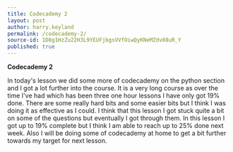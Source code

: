 ```yaml
---
title: Codecademy 2
layout: post
author: harry.keyland
permalink: /codecademy-2/
source-id: 1D8g1HzZu22H3L9YEUFjbgsVVfOiwQyKNeMZdv88uR_Y
published: true
---
```

**Codecademy 2**

In today's lesson we did some more of codecademy on the python section and I got a lot further into the course. It is a very long course as over the time I've had which has been three one hour lessons I have only got 19% done. There are some really hard bits and some easier bits but  I think I was doing it as effective as I could. I think that this lesson I got stuck quite a bit on some of the questions but eventually I got through them. In this lesson I got up to 19% complete but I think I am able to reach up to 25% done next week. Also I will be doing some of codecademy at home to get a bit further towards my target for next lesson.

